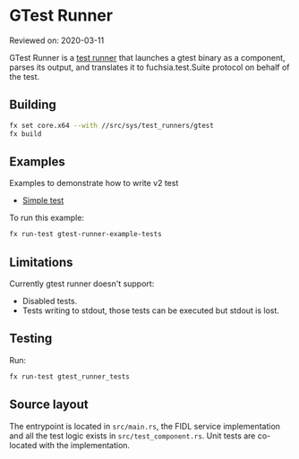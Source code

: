 # GTest Runner

Reviewed on: 2020-03-11

GTest Runner is a [test runner][test-runner] that launches a gtest binary as a
component, parses its output, and translates it to fuchsia.test.Suite protocol
on behalf of the test.

## Building

```bash
fx set core.x64 --with //src/sys/test_runners/gtest
fx build
```

## Examples

Examples to demonstrate how to write v2 test

- [Simple test](meta/sample_tests.cml)

To run this example:

```bash
fx run-test gtest-runner-example-tests
```

## Limitations

Currently gtest runner doesn't support:

- Disabled tests.
- Tests writing to stdout, those tests can be executed but stdout is lost.

## Testing

Run:

```bash
fx run-test gtest_runner_tests
```

## Source layout

The entrypoint is located in `src/main.rs`, the FIDL service implementation and
all the test logic exists in `src/test_component.rs`. Unit tests are co-located
with the implementation.

[test-runner]: ../README.md
